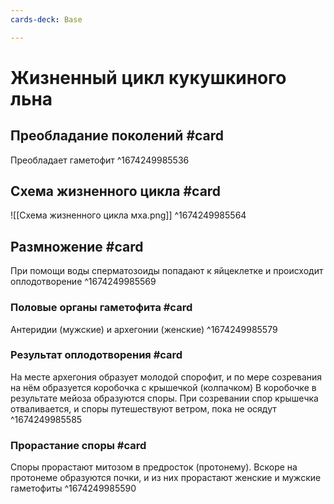 ```yaml
---
cards-deck: Base

---
```


# Жизненный цикл кукушкиного льна

## Преобладание поколений #card
Преобладает гаметофит
^1674249985536

## Схема жизненного цикла #card
![[Схема жизненного цикла мха.png]]
^1674249985564

## Размножение #card
При помощи воды сперматозоиды попадают к яйцеклетке и происходит оплодотворение
^1674249985569

### Половые органы гаметофита #card 
Антеридии (мужские) и архегонии (женские)
^1674249985579

### Результат оплодотворения #card 
На месте архегония образует молодой спорофит, и по мере созревания на нём образуется коробочка с крышечкой (колпачком)
В коробочке в результате мейоза образуются споры. При созревании спор крышечка отваливается, и споры путешествуют ветром, пока не осядут
^1674249985585

### Прорастание споры #card 
Споры прорастают митозом в предросток (протонему). Вскоре на протонеме образуются почки, и из них прорастают женские и мужские гаметофиты
^1674249985590


